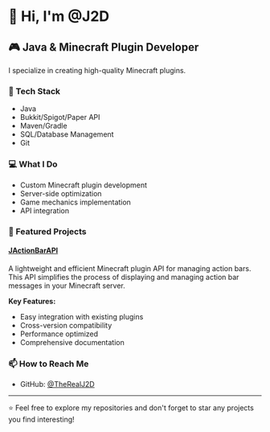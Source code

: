 # 👋 Hi, I'm @J2D

## 🎮 Java & Minecraft Plugin Developer

I specialize in creating high-quality Minecraft plugins.

### 🔧 Tech Stack
- Java
- Bukkit/Spigot/Paper API
- Maven/Gradle
- SQL/Database Management
- Git

### 💻 What I Do
- Custom Minecraft plugin development
- Server-side optimization
- Game mechanics implementation
- API integration

### 🌟 Featured Projects

#### [JActionBarAPI](https://therealj2d.github.io/JActionBarAPI/)
A lightweight and efficient Minecraft plugin API for managing action bars. This API simplifies the process of displaying and managing action bar messages in your Minecraft server.

**Key Features:**
- Easy integration with existing plugins
- Cross-version compatibility
- Performance optimized
- Comprehensive documentation

### 📫 How to Reach Me
- GitHub: [@TheRealJ2D](https://github.com/TheRealJ2D)

---
⭐️ Feel free to explore my repositories and don't forget to star any projects you find interesting!
